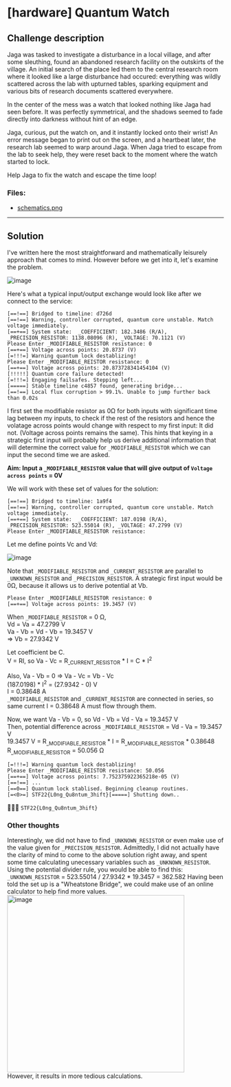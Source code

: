 # [hardware] Quantum Watch

## Challenge description
Jaga was tasked to investigate a disturbance in a local village, and after some sleuthing, found an abandoned research facility on the outskirts of the village. An initial search of the place led them to the central research room where it looked like a large disturbance had occured: everything was wildly scattered across the lab with upturned tables, sparking equipment and various bits of research documents scattered everywhere.

In the center of the mess was a watch that looked nothing like Jaga had seen before. It was perfectly symmetrical, and the shadows seemed to fade directly into darkness without hint of an edge.

Jaga, curious, put the watch on, and it instantly locked onto their wrist! An error message began to print out on the screen, and a heartbeat later, the research lab seemed to warp around Jaga. When Jaga tried to escape from the lab to seek help, they were reset back to the moment where the watch started to lock.

Help Jaga to fix the watch and escape the time loop!

### Files:
* [schematics.png](schematics.png)
---
## Solution 
I've written here the most straightforward and mathematically leisurely approach that comes to mind. However before we get into it, let's examine the problem.

![image](https://user-images.githubusercontent.com/40383476/206436706-dc692c87-3a2a-4bb8-bdef-7b4c8bf316a3.png)

Here's what a typical input/output exchange would look like after we connect to the service:
```
[==!==] Bridged to timeline: d726d
[==!==] Warning, controller corrupted, quantum core unstable. Match voltage immediately.
[==+==] System state:  _COEFFICIENT: 182.3486 (R/A), _PRECISION_RESISTOR: 1138.08096 (R), _VOLTAGE: 70.1121 (V)
Please Enter _MODIFIABLE_RESISTOR resistance: 0
[==+==] Voltage across points: 20.8737 (V)
[=!!!=] Warning quantum lock destablizing!
Please Enter _MODIFIABLE_REISTOR resistance: 0  
[==+==] Voltage across points: 20.873728341454104 (V)
[!!!!!] Quantum core failure detected!
[=!!!=] Engaging failsafes. Stepping left...
[=====] Stable timeline c4857 found, generating bridge...
[==!==] Local flux corruption > 99.1%. Unable to jump further back than 0.02s
```
I first set the modifiable resistor as 0Ω for both inputs with significant time lag between my inputs, to check if the rest of the resistors and hence the volatage across points would change with respect to my first input: It did not. (Voltage across points remains the same). This hints that keying in a strategic first input will probably help us derive additional information that will determine the correct value for `_MODIFIABLE_RESISTOR` which we can input the second time we are asked. 

**Aim: Input a `_MODIFIABLE_RESISTOR` value that will give output of `Voltage across points` = 0V**

We will work with these set of values for the solution:
```
[==!==] Bridged to timeline: 1a9f4
[==!==] Warning, controller corrupted, quantum core unstable. Match voltage immediately.
[==+==] System state:  _COEFFICIENT: 187.0198 (R/A), _PRECISION_RESISTOR: 523.55014 (R), _VOLTAGE: 47.2799 (V)
Please Enter _MODIFIABLE_RESISTOR resistance:
```
Let me define points Vc and Vd:

![image](https://user-images.githubusercontent.com/40383476/206493099-6b324704-8d0b-4c00-9777-1bb406d9f699.png)

Note that `_MODIFIABLE_RESISTOR` and `_CURRENT_RESISTOR` are parallel to `_UNKNOWN_RESISTOR` and `_PRECISION_RESISTOR`. A strategic first input would be 0Ω, because it allows us to derive potential at Vb. 

```
Please Enter _MODIFIABLE_RESISTOR resistance: 0
[==+==] Voltage across points: 19.3457 (V)
```

When `_MODIFIABLE_RESISTOR` = 0 Ω, <br>
Vd = Va = 47.2799 V <br>
Va - Vb = Vd - Vb = 19.3457 V <br>
=> Vb = 27.9342 V <br>

Let coefficient be C. <br>
V = RI, so Va - Vc = R<sub>_CURRENT_RESISTOR</sub> * I = C * I<sup>2</sup>  <br>

Also, Va - Vb = 0 => Va - Vc = Vb - Vc <br>
  (187.0198) * I<sup>2</sup> =  (27.9342 - 0) V  <br>
  I = 0.38648 A  <br>
  `_MODIFIABLE_RESISTOR` and `_CURRENT_RESISTOR` are connected in series, so same current I = 0.38648 A must flow through them.  <br>
  
Now, we want Va - Vb = 0, so Vd - Vb = Vd - Va = 19.3457 V   <br>
Then, potential difference across `_MODIFIABLE_RESISTOR` = Vd - Va = 19.3457 V  <br>
  19.3457 V = R<sub>_MODIFIABLE_RESISTOR</sub> * I =  R<sub>_MODIFIABLE_RESISTOR</sub> * 0.38648 <br>
  R<sub>_MODIFIABLE_RESISTOR</sub> = 50.056 Ω  <br>
  
```
[=!!!=] Warning quantum lock destablizing!
Please Enter _MODIFIABLE_REISTOR resistance: 50.056
[==+==] Voltage across points: 7.752375922365218e-05 (V)
[==!==] ...
[==0==] Quantum lock stablised. Beginning cleanup routines.
[=<0>=] STF22{L0ng_Qu8ntum_3hift}[=====] Shutting down..
```

🚩🚩🚩 ```STF22{L0ng_Qu8ntum_3hift}```
  
### Other thoughts 
Interestingly, we did not have to find `_UNKNOWN_RESISTOR` or even make use of the value given for `_PRECISION_RESISTOR`. Admittedly, I did not actually have the clarity of mind to come to the above solution right away, and spent some time calculating unecessary variables such as `_UNKNOWN_RESISTOR`. Using the potential divider rule, you would be able to find this: `_UNKNOWN_RESISTOR` = 523.55014 / 27.9342 * 19.3457 = 362.582
Having been told the set up is a "Wheatstone Bridge", we could make use of an online calculator to help find more values. <br>
<img width="412" alt="image" src="https://user-images.githubusercontent.com/40383476/206492675-cea81cd9-bb6a-4fa0-9c10-0a46905908a2.png">  
However, it results in more tedious calculations.
  
  
  
